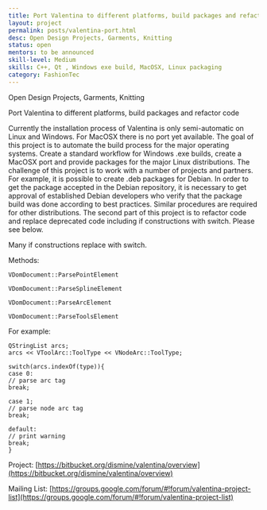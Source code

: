 ```yaml
---
title: Port Valentina to different platforms, build packages and refactor code
layout: project
permalink: posts/valentina-port.html
desc: Open Design Projects, Garments, Knitting
status: open
mentors: to be announced
skill-level: Medium
skills: C++, Qt , Windows exe build, MacOSX, Linux packaging
category: FashionTec
---
```

Open Design Projects, Garments, Knitting


Port Valentina to different platforms, build packages and refactor code

Currently the installation process of Valentina is only semi-automatic on Linux and Windows. For MacOSX there is no port yet available. The goal of this project is to automate the build process for the major operating systems. Create a standard workflow for Windows .exe builds, create a MacOSX port and provide packages for the major Linux distributions. The challenge of this project is to work with a number of projects and partners. For example, it is possible to create .deb packages for Debian. In order to get the package accepted in the Debian repository, it is necessary to get approval of established Debian developers who verify that the package build was done according to best practices. Similar procedures are required for other distributions. The second part of this project is to refactor code and replace deprecated code including if constructions with switch. Please see below.

Many if constructions replace with switch.

Methods:

```
VDomDocument::ParsePointElement

VDomDocument::ParseSplineElement

VDomDocument::ParseArcElement

VDomDocument::ParseToolsElement
```

For example:

```
QStringList arcs;
arcs << VToolArc::ToolType << VNodeArc::ToolType;

switch(arcs.indexOf(type)){
case 0:
// parse arc tag
break;

case 1;
// parse node arc tag
break;

default:
// print warning
break;
}
```

Project: [https://bitbucket.org/dismine/valentina/overview](https://bitbucket.org/dismine/valentina/overview)

Mailing List: [https://groups.google.com/forum/#!forum/valentina-project-list](https://groups.google.com/forum/#!forum/valentina-project-list)
